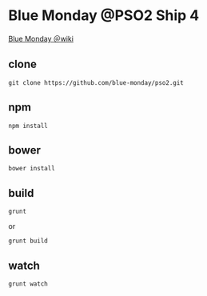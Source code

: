 Blue Monday @PSO2 Ship 4
========================

[Blue Monday ＠wiki](http://www61.atwiki.jp/bluemonday_ship04/)

clone
-----
    git clone https://github.com/blue-monday/pso2.git

npm
---
    npm install

bower
-----
    bower install

build
-----
    grunt

or

    grunt build

watch
-----
    grunt watch
